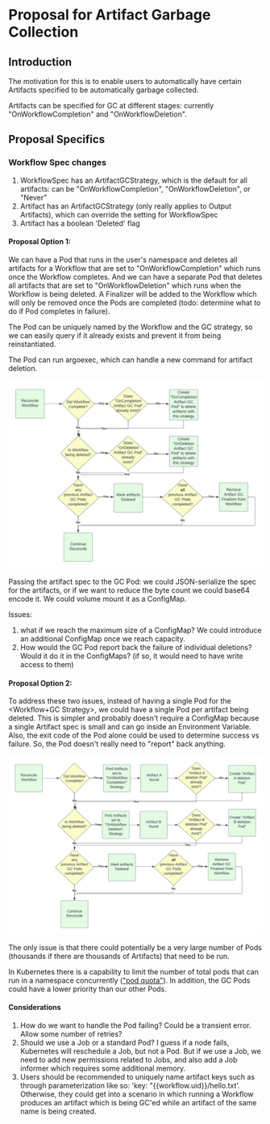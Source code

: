 # Proposal for Artifact Garbage Collection

## Introduction
The motivation for this is to enable users to automatically have certain Artifacts specified to be automatically garbage collected. 

Artifacts can be specified for GC at different stages: currently "OnWorkflowCompletion" and "OnWorkflowDeletion".

## Proposal Specifics

### Workflow Spec changes
1. WorkflowSpec has an ArtifactGCStrategy, which is the default for all artifacts: can be "OnWorkflowCompletion", "OnWorkflowDeletion", or "Never"
2. Artifact has an ArtifactGCStrategy (only really applies to Output Artifacts), which can override the setting for WorkflowSpec
3. Artifact has a boolean 'Deleted' flag

#### Proposal Option 1:
We can have a Pod that runs in the user's namespace and deletes all artifacts for a Workflow that are set to "OnWorkflowCompletion" which runs once the Workflow completes. And we can have a separate Pod that deletes all artifacts that are set to "OnWorkflowDeletion" which runs when the Workflow is being deleted. A Finalizer will be added to the Workflow which will only be removed once the Pods are completed (todo: determine what to do if Pod completes in failure). 

The Pod can be uniquely named by the Workflow and the GC strategy, so we can easily query if it already exists and prevent it from being reinstantiated.

The Pod can run argoexec, which can handle a new command for artifact deletion.

![Artifact GC Flow Chart](../assets/artifact-gc-proposal-flow-chart.png)

Passing the artifact spec to the GC Pod: we could JSON-serialize the spec for the artifacts, or if we want to reduce the byte count we could base64 encode it. We could volume mount it as a ConfigMap. 

Issues: 
1. what if we reach the maximum size of a ConfigMap? We could introduce an additional ConfigMap once we reach capacity. 
2. How would the GC Pod report back the failure of individual deletions? Would it do it in the ConfigMaps? (if so, it would need to have write access to them)

#### Proposal Option 2:
To address these two issues, instead of having a single Pod for the <Workflow+GC Strategy>, we could have a single Pod per artifact being deleted. This is simpler and probably doesn't require a ConfigMap because a single Artifact spec is small and can go inside an Environment Variable. Also, the exit code of the Pod alone could be used to determine success vs failure. So, the Pod doesn't really need to "report" back anything.

![Artifact GC Flow Chart](../assets/art-gc-flow-chart-option-2.png)

The only issue is that there could potentially be a very large number of Pods (thousands if there are thousands of Artifacts) that need to be run.

In Kubernetes there is a capability to limit the number of total pods that can run in a namespace concurrently (["pod quota"](https://kubernetes.io/docs/tasks/administer-cluster/manage-resources/quota-pod-namespace/)). In addition, the GC Pods could have a lower priority than our other Pods.


#### Considerations
1. How do we want to handle the Pod failing? Could be a transient error. Allow some number of retries?
2. Should we use a Job or a standard Pod? I guess if a node fails, Kubernetes will reschedule a Job, but not a Pod. But if we use a Job, we need to add new permissions related to Jobs, and also add a Job informer which requires some additional memory.
3. Users should be recommended to uniquely name artifact keys such as through parameterization like so: 'key: "{{workflow.uid}}/hello.txt'. Otherwise, they could get into a scenario in which running a Workflow produces an artifact which is being GC'ed while an artifact of the same name is being created. 
